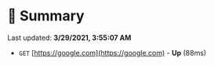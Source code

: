 # 📖 Summary
Last updated: **3/29/2021, 3:55:07 AM**

- `GET` [https://google.com](https://google.com) - **Up** (88ms)
